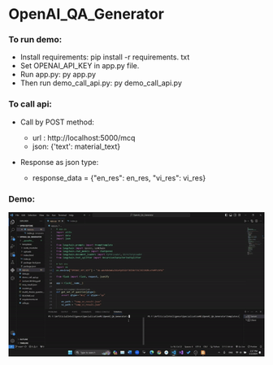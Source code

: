 # OpenAI_QA_Generator

### To run demo:
  - Install requirements: pip install -r requirements. txt
  - Set OPENAI_API_KEY in app.py file.
  - Run app.py: py app.py
  - Then run demo_call_api.py: py demo_call_api.py

### To call api:
  - Call by POST method: 
  	+ url : http://localhost:5000/mcq
  	+ json: {'text': material_text}

  - Response as json type:
    + response_data = {"en_res": en_res, "vi_res": vi_res}

### Demo:
![](https://github.com/phanhoang1803/OpenAI_QA_Generator/blob/main/MCQ_Generator_Demo.gif)

